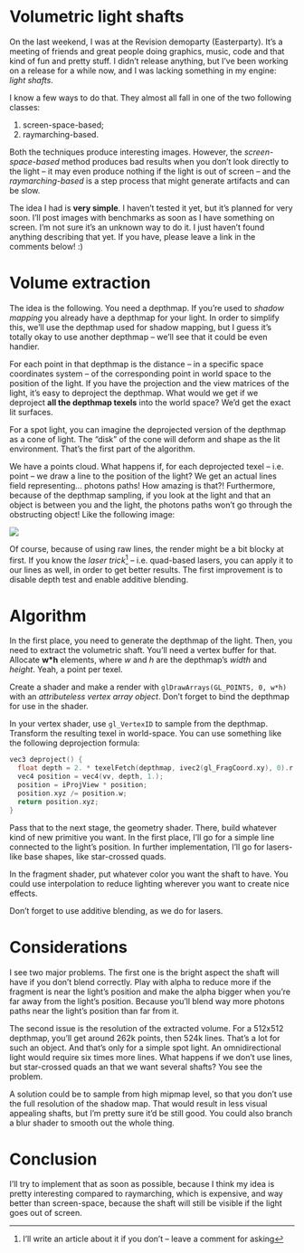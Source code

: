 # Volumetric light shafts

On the last weekend, I was at the Revision demoparty (Easterparty). It’s a
meeting of friends and great people doing graphics, music, code and that kind
of fun and pretty stuff. I didn’t release anything, but I’ve been working on
a release for a while now, and I was lacking something in my engine: *light 
shafts*.

I know a few ways to do that. They almost all fall in one of the two following
classes:

  1. screen-space-based;
  2. raymarching-based.

Both the techniques produce interesting images. However, the *screen-space-based*
method produces bad results when you don’t look directly to the light – it may
even produce nothing if the light is out of screen – and the *raymarching-based*
is a step process that might generate artifacts and can be slow.

The idea I had is **very simple**. I haven’t tested it yet, but it’s planned for
very soon. I’ll post images with benchmarks as soon as I have something on screen.
I’m not sure it’s an unknown way to do it. I just haven’t found anything
describing that yet. If you have, please leave a link in the comments below! :)

# Volume extraction

The idea is the following. You need a depthmap. If you’re used to *shadow mapping*
you already have a depthmap for your light. In order to simplify this, we’ll use the
depthmap used for shadow mapping, but I guess it’s totally okay to use another
depthmap – we’ll see that it could be even handier.

For each point in that depthmap is the distance – in a specific space coordinates
system – of the corresponding point in world space to the 
position of the light. If you have the projection and the view matrices of the
light, it’s easy to deproject the depthmap. What would we get if we deproject
**all the depthmap texels** into the world space? We’d get the exact lit surfaces.

For a spot light, you can imagine the deprojected version of the depthmap as a cone
of light. The “disk” of the cone will deform and shape as the lit environment. That’s
the first part of the algorithm.

We have a points cloud. What happens if, for each deprojected texel – i.e. point – we
draw a line to the position of the light? We get an actual lines field representing…
photons paths! How amazing is that?! Furthermore, because of the depthmap sampling,
if you look at the light and that an object is between you and the light, the photons
paths won’t go through the obstructing object! Like the following image:

![](http://i280.photobucket.com/albums/kk167/Bea_Douglas/ShaftsofLightMountBaker-SnoqualmieN.jpg)

Of course, because of using raw lines, the render might be a bit blocky at first. If you
know the *laser trick*[^1] – i.e. quad-based lasers, you can apply it to our lines as
well, in order to get better results. The first improvement is to disable depth
test and enable additive blending.

# Algorithm

In the first place, you need to generate the depthmap of the light. Then, you need to extract
the volumetric shaft. You’ll need a vertex buffer for that. Allocate **w\*h** elements, where
*w* and *h* are the depthmap’s *width* and *height*. Yeah, a point per texel.

Create a shader and make a render with `glDrawArrays(GL_POINTS, 0, w*h)` with an *attributeless
vertex array object*. Don’t forget to bind the depthmap for use in the shader.

In your vertex shader, use `gl_VertexID` to sample from the depthmap. Transform the resulting
texel in world-space. You can use something like the following deprojection formula:

```C
vec3 deproject() {
  float depth = 2. * texelFetch(depthmap, ivec2(gl_FragCoord.xy), 0).r - 1.;
  vec4 position = vec4(vv, depth, 1.);
  position = iProjView * position;
  position.xyz /= position.w;
  return position.xyz;
}
```

Pass that to the next stage, the geometry shader. There, build whatever kind of new primitive
you want. In the first place, I’ll go for a simple line connected to the light’s position. In
further implementation, I’ll go for lasers-like base shapes, like star-crossed quads.

In the fragment shader, put whatever color you want the shaft to have. You could use 
interpolation to reduce lighting wherever you want to create nice effects.

Don’t forget to use additive blending, as we do for lasers.

# Considerations

I see two major problems. The first one is the bright aspect the shaft will have if you don’t
blend correctly. Play with alpha to reduce more if the fragment is near the light’s position and
make the alpha bigger when you’re far away from the light’s position. Because you’ll blend way more
photons paths near the light’s position than far from it.

The second issue is the resolution of the extracted volume. For a 512x512 depthmap, you’ll get
around 262k points, then 524k lines. That’s a lot for such an object. And that’s only for a simple
spot light. An omnidirectional light would require six times more lines. What happens if we don’t
use lines, but star-crossed quads an that we want several shafts? You see the problem.

A solution could be to sample from high mipmap level, so that you don’t use the full resolution of
the shadow map. That would result in less visual appealing shafts, but I’m pretty sure it’d be still
good. You could also branch a blur shader to smooth out the whole thing.

# Conclusion

I’ll try to implement that as soon as possible, because I think my idea is pretty interesting compared
to raymarching, which is expensive, and way better than screen-space, because the shaft will still be
visible if the light goes out of screen.



[^1]: I’ll write an article about it if you don’t – leave a comment for asking

